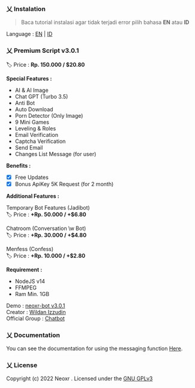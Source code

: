 ### 乂  Instalation

> Baca tutorial instalasi agar tidak terjadi error pilih bahasa **EN** atau **ID**

Language : [EN](https://github.com/neoxr/neoxr-bot/blob/master/EN.md) | [ID](https://github.com/neoxr/neoxr-bot/blob/master/ID.md)

### 乂  Premium Script v3.0.1

🏷️ Price : **Rp. 150.000 / $20.80**

**Special Features :**
- AI & AI Image
- Chat GPT (Turbo 3.5)
- Anti Bot
- Auto Download
- Porn Detector (Only Image)
- 9 Mini Games
- Leveling & Roles
- Email Verification
- Captcha Verification
- Send Email
- Changes List Message (for user)

**Benefits :**
- [x] Free Updates
- [x] Bonus ApiKey 5K Request (for 2 month)

**Additional Features :**

Temporary Bot Features (Jadibot)<br>
🏷️ Price : **+Rp. 50.000 / +$6.80**

Chatroom (Conversation \w Bot)<br>
🏷️ Price : **+Rp. 30.000 / +$4.80**

Menfess (Confess)<br>
🏷️ Price : **+Rp. 10.000 / +$2.80**

**Requirement :**
- NodeJS v14
- FFMPEG
- Ram Min. 1GB

Demo : [neoxr-bot v3.0.1](https://wa.me/6285723215364?text=menu)
<br>
Creator : [Wildan Izzudin](https://wa.me/6285887776722)
<br>
Official Group : [Chatbot](https://chat.whatsapp.com/KQX1FY618hRDUhuia11j0e)

### 乂  Documentation

You can see the documentation for using the messaging function [Here](https://github.com/neoxr/neoxr-bot/blob/master/DOCS.md).

### 乂  License
Copyright (c) 2022 Neoxr . Licensed under the [GNU GPLv3](https://github.com/neoxr/neoxr-bot/blob/master/LICENSE)